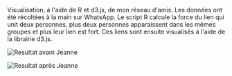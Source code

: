 Visualisation, à l'aide de R et d3.js, de mon réseau d'amis. Les données ont été récoltées à la main sur WhatsApp.
Le script R calcule la force du lien qui unit deux personnes, plus deux personnes apparaissent dans les mêmes groupes et plus leur 
lien est fort. Ces liens sont ensuite visualisés à l'aide de la librairie d3.js.

![Resultat avant Jeanne](https://raw.github.com/astephan91/whatsapp/master/Resultat%20Avant%20Jeanne.png?raw=true)

![Resultat après Jeanne](https://raw.github.com/astephan91/whatsapp/master/Resultat%20Apres%20Jeanne.png?raw=true)
